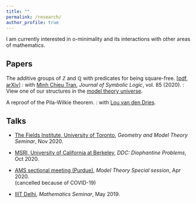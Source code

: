 ```yaml
---
title: ""
permalink: /research/
author_profile: true
---
```


I am currently interested in o-minimality and its interactions with other areas of mathematics.

## Papers
The additive groups of ℤ and ℚ with predicates for being square-free. [<a href="https://drive.google.com/file/d/1ZspvRKC1_3UEuFZ_HPWpLEi-nMpX_Eui/view" target="_blank">pdf</a>,<a href="https://arxiv.org/abs/1707.00096" target="_blank"> arXiv</a>]
: with <a href="https://faculty.math.illinois.edu/~mctran2/" target="_blank"> Minh Chieu Tran</a>, <i>Journal of Symbolic Logic</i>, vol. 85 (2020).
: View one of our structures in the <a href="http://forkinganddividing.com/#_02_54" target="blank"> model theory universe</a>.

A reproof of the Pila-Wilkie theorem.
: with <a href="https://math.illinois.edu/directory/profile/vddries" target="_blank">Lou van den Dries</a>.
 

## Talks
* <a href="http://www.fields.utoronto.ca/activities/20-21/geometry-and-model-theory-seminar" target="_blank">The Fields Institute, University of Toronto</a>, <i>Geometry and Model Theory Seminar</i>, Nov 2020.

* <a href="https://www.msri.org/web/msri/scientific/colloquia-seminars/fall-2020-seminars/ddc-2020-diophantine-problems" target="_blank"> MSRI, University of California at Berkeley</a>, <i> DDC: Diophantine Problems</i>, Oct 2020.
 
* <a href="http://www.ams.org/meetings/sectional/2280_program_ss41.html#title" target="_blank"> AMS sectional meeting (Purdue)</a>, <i> Model Theory Special session</i>, Apr 2020.<br>
(cancelled because of COVID-19)

* <a href="https://math.iiitd.ac.in/math-msems19.html" target="_blank"> IIIT Delhi</a>, <i> Mathematics Seminar</i>, May 2019.





